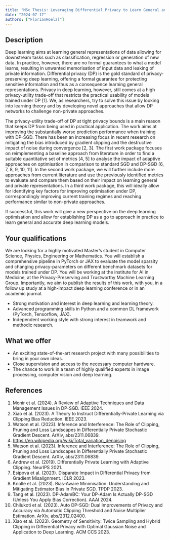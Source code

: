 ```yaml
---
title: "MSc Thesis: Leveraging Differential Privacy to Learn General and Robust Deep Learning Models"
date: "2024-07-17"
authors: ["FlorianHoelzl"]
---
```


## Description
Deep learning aims at learning general representations of data allowing for downstream tasks such as classification, regression or generation of new data. In practice, however, there are no formal guarantees to what a model learns, resulting in unwanted memorisation of input data and leaking of private information. Differential privacy (DP) is the gold standard of privacy-preserving deep learning, offering a formal guarantee for protecting sensitive information and thus as a consequence learning general representations. Privacy in deep learning, however, still comes at a high privacy-utility trade-off that restricts the practical usability of models trained under DP [1]. We, as researchers, try to solve this issue by looking into learning theory and by developing novel approaches that allow DP networks to challenge non-private approaches.

The privacy-utility trade-off of DP at tight privacy bounds is a main reason that keeps DP from being used in practical application. The work aims at improving the substantially worse prediction performance when training with DP-SGD. There has been an increasing focus in recent research on mitigating the bias introduced by gradient clipping and the destructive impact of noise during convergence [2, 3]. The first work package focuses on reimplementing a baseline approach from literature in order to find a suitable quantitative set of metrics [4, 5] to analyse the impact of adaptive approaches on optimisation in comparison to standard SGD and DP-SGD  [6, 7, 8, 9, 10, 11]. In the second work package, we will further include more approaches from current literature and use the previously identified metrics to evaluate and compare them based on their impact on learning general and private representations. In a third work package, this will ideally allow for identifying key factors for improving optimisation under DP, correspondingly improving current training regimes and reaching performance similar to non-private approaches.

If successful, this work will give a new perspective on the deep learning optimisation and allow for establishing DP as a go to approach in practice to learn general and accurate deep learning models.

## Your qualifications
We are looking for a highly motivated Master’s student in Computer Science, Physics, Engineering or Mathematics. You will establish a comprehensive pipeline in PyTorch or JAX to evaluate the model sparsity and changing privacy-parameters on different benchmark datasets for models trained under DP. You will be working at the institute for AI in Medicine, at the Privacy-Preserving and Trustworthy Machine Learning Group. Importantly, we aim to publish the results of this work, with you, in a follow up study at a high-impact deep learning conference or in an academic journal.
- Strong motivation and interest in deep learning and learning theory.
- Advanced programming skills in Python and a common DL framework (PyTorch, Tensorflow, JAX).
- Independent working style with strong interest in teamwork and methodic research.

## What we offer
- An exciting state-of-the-art research project with many possibilities to bring in your own ideas.
- Close supervision and access to the necessary computer hardware.
- The chance to work in a team of highly qualified experts in image processing, computer vision and deep learning.

## References
1. Monir et al. (2024). A Review of Adaptive Techniques and Data Management Issues in DP-SGD. IEEE 2024.
2. Xiao et al. (2023). A Theory to Instruct Differentially-Private Learning via Clipping Bias Reduction. IEEE 2023.
3. Watson et al. (2023). Inference and Interference: The Role of Clipping, Pruning and Loss Landscapes in Differentially Private Stochastic Gradient Descent. ArXiv, abs/2311.06839.
4. https://en.wikipedia.org/wiki/Total_variation_denoising
5. Watson et al. (2023). Inference and Interference: The Role of Clipping, Pruning and Loss Landscapes in Differentially Private Stochastic Gradient Descent. ArXiv, abs/2311.06839.
6. Andrew et al. (2019). Differentially Private Learning with Adaptive Clipping. NeurIPS 2021.
7. Esipova et al. (2023). Disparate Impact in Differential Privacy from Gradient Misalignment. ICLR 2023.
8. Knolle et al. (2023). Bias-Aware Minimisation: Understanding and Mitigating Estimator Bias in Private SGD. TPDP 2023.
9. Tang et al. (2023). DP-AdamBC: Your DP-Adam Is Actually DP-SGD (Unless You Apply Bias Correction). AAAI 2024.
10. Chilukoti et al. (2023). Auto DP-SGD: Dual Improvements of Privacy and Accuracy via Automatic Clipping Threshold and Noise Multiplier Estimation. ArXiv, abs/2312.02400.
11. Xiao et al. (2023). Geometry of Sensitivity: Twice Sampling and Hybrid Clipping in Differential Privacy with Optimal Gaussian Noise and Application to Deep Learning. ACM CCS 2023.